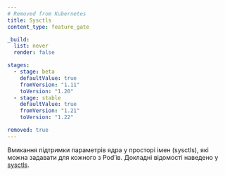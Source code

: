 ```yaml
---
# Removed from Kubernetes
title: Sysctls
content_type: feature_gate

_build:
  list: never
  render: false

stages:
  - stage: beta
    defaultValue: true
    fromVersion: "1.11"
    toVersion: "1.20"
  - stage: stable
    defaultValue: true
    fromVersion: "1.21"
    toVersion: "1.22"

removed: true
---
```

Вмикання підтримки параметрів ядра у просторі імен (sysctls), які можна задавати для кожного з Podʼів. Докладні відомості наведено у [sysctls](/docs/tasks/administer-cluster/sysctl-cluster/).
